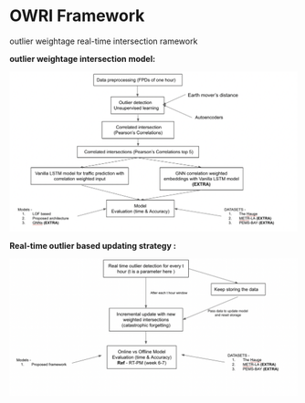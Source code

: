 # OWRI Framework
outlier weightage real-time intersection ramework

**outlier weightage intersection model:**

<p align="center">
  <img src="./Docs/outlier_model.png" alt="Example image"/>
</p>


**Real-time outlier based updating strategy :**
<p align="center">
  <img src="./Docs/real_time_model.png" alt="Example image"/>
</p>
